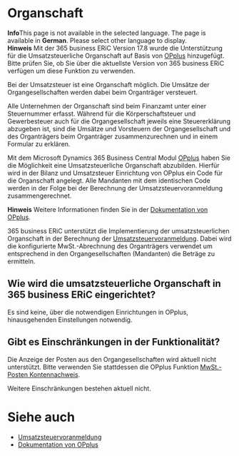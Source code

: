 # Organschaft

<div class="alert alert-info">
    <i class="fa-duotone fa-thin fa-lightbulb fa-lg"></i> <strong>Info</strong>This page is not available in the selected language. The page is available in <b>German</b>. Please select other language to display.
</div>

<div class="alert alert-info">
    <i class="fa-duotone fa-thin fa-lightbulb fa-lg"></i> <strong>Hinweis</strong> Mit der 365 business ERiC Version 17.8 wurde die Unterstützung für die Umsatzsteuerliche Organschaft auf Basis von <a href="https://www.continia.com/de/loesungen/opplus/">OPplus</a> hinzugefügt.<br>Bitte prüfen Sie, ob Sie über die aktuellste Version von 365 business ERiC verfügen um diese Funktion zu verwenden.
</div>

Bei der Umsatzsteuer ist eine Organschaft möglich. Die Umsätze der Organgesellschaften werden dabei beim Organträger versteuert.

Alle Unternehmen der Organschaft sind beim Finanzamt unter einer Steuernummer erfasst. Während für die Körperschaftsteuer und Gewerbesteuer auch für die Organgesellschaft jeweils eine Steuererklärung abzugeben ist, sind die Umsätze und Vorsteuern der Organgesellschaft und des Organträgers beim Organträger zusammenzurechnen und in einem Formular zu erklären.

Mit dem Microsoft Dynamics 365 Business Central Modul [OPplus](https://www.continia.com/de/loesungen/opplus.md) haben Sie die Möglichkeit eine Umsatzsteuerliche Organschaft abzubilden. Hierfür wird in der Bilanz und Umsatzsteuer Einrichtung von OPplus ein Code für die Organschaft angelegt. Alle Mandanten mit dem identischen Code werden in der Folge bei der Berechnung der Umsatzsteuervoranmeldung zusammengerechnet.

<div class="alert alert-info">
    <i class="fa-duotone fa-thin fa-lightbulb fa-lg"></i> <strong>Hinweis</strong> Weitere Informationen finden Sie in der <a href="https://help.gbedv.de/de-DE/site/tax/#umsatzsteuer">Dokumentation von OPplus</a>.
</div>

365 business ERiC unterstützt die Implementierung der umsatzsteuerlichen Organschaft in der Berechnung der [Umsatzsteuervoranmeldung](elster-sales-vat-adv-notification.md). Dabei wird die konfigurierte MwSt.-Abrechnung des Organträgers verwendet um entsprechend in den Organgesellschaften (Mandanten) die Beträge zu ermitteln.

## Wie wird die umsatzsteuerliche Organschaft in 365 business ERiC eingerichtet?

Es sind keine, über die notwendigen Einrichtungen in OPplus, hinausgehenden Einstellungen notwendig.

## Gibt es Einschränkungen in der Funktionalität?

Die Anzeige der Posten aus den Organgesellschaften wird aktuell nicht unterstützt. Bitte verwenden Sie stattdessen die OPplus Funktion [MwSt.-Posten Kontennachweis](https://help.gbedv.de/de-DE/site/tax/#mwst-posten-kontennachweis).

Weitere Einschränkungen bestehen aktuell nicht.

# Siehe auch
 - [Umsatzsteuervoranmeldung](elster-sales-vat-adv-notification.md)
 - [Dokumentation von OPplus](https://help.gbedv.de/de-DE/site/tax/#umsatzsteuer)